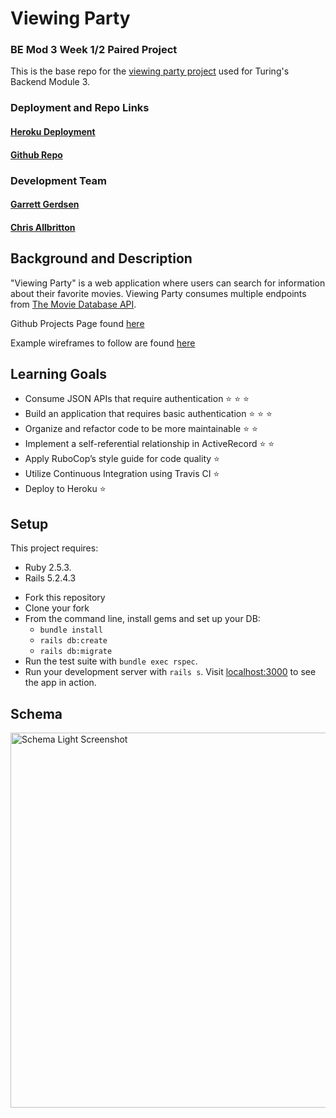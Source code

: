 # Viewing Party
### BE Mod 3 Week 1/2 Paired Project

This is the base repo for the [viewing party project](https://backend.turing.io/module3/projects/viewing_party) used for Turing's Backend Module 3.

### Deployment and Repo Links

#### [Heroku Deployment](http://viewing-party-paired.herokuapp.com)
#### [Github Repo](https://github.com/Callbritton/viewing_party/)

### Development Team

#### [Garrett Gerdsen](https://github.com/ggerdsen)
#### [Chris Allbritton](https://github.com/Callbritton)

## Background and Description

"Viewing Party" is a web application where users can search for information about their favorite movies. Viewing Party consumes multiple endpoints from [The Movie Database API](https://developers.themoviedb.org/3/getting-started/introduction).

Github Projects Page found [here](https://github.com/Callbritton/viewing_party/projects/1)

Example wireframes to follow are found [here](https://backend.turing.io/module3/projects/viewing_party/wireframes)

## Learning Goals

- Consume JSON APIs that require authentication ⭐ ⭐ ⭐
- Build an application that requires basic authentication ⭐ ⭐ ⭐
- Organize and refactor code to be more maintainable ⭐ ⭐
- Implement a self-referential relationship in ActiveRecord ⭐ ⭐
- Apply RuboCop’s style guide for code quality ⭐
- Utilize Continuous Integration using Travis CI ⭐
- Deploy to Heroku ⭐

## Setup

This project requires: 
- Ruby 2.5.3.
- Rails 5.2.4.3


* Fork this repository
* Clone your fork
* From the command line, install gems and set up your DB:
    * `bundle install`
    * `rails db:create`
    * `rails db:migrate`
* Run the test suite with `bundle exec rspec`. 
* Run your development server with `rails s`. Visit [localhost:3000](http://localhost:3000) to see the app in action.

## Schema
<img width="800" height="600" alt="Schema Light Screenshot" src="https://github.com/Callbritton/viewing_party/blob/main/app/assets/images/viewing_party_paired_schema.png?raw=true">
